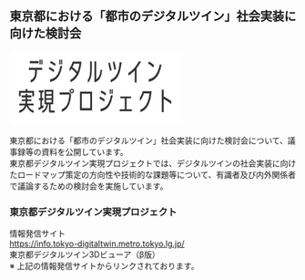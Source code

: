 ## 東京都における「都市のデジタルツイン」社会実装に向けた検討会

<img src="hello_logo.png" alt="drawing" width="300"/>

東京都における「都市のデジタルツイン」社会実装に向けた検討会について、議事録等の資料を公開しています。   
東京都デジタルツイン実現プロジェクトでは、デジタルツインの社会実装に向けたロードマップ策定の方向性や技術的な課題等について、有識者及び内外関係者で議論するための検討会を実施しています。   
### 東京都デジタルツイン実現プロジェクト
情報発信サイト   
https://info.tokyo-digitaltwin.metro.tokyo.lg.jp/   
東京都デジタルツイン3Dビューア（β版）   
※ 上記の情報発信サイトからリンクされております。
